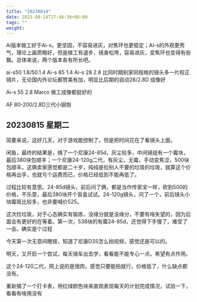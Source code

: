 ```yaml
---
title: "20230814"
date: 2023-08-14T17:46:38+08:00
tags: ""
weight: 
---
```


Ai版本做工好于Ai-s，更坚固，不容易进灰，对焦环也更稳定；AI-s的外观更秀气，理论上画质略好，但是做工有退步，镜身松垮，容易进灰，变焦环也变得有些飘。总体来说，两个版本各有所长吧。

[](https://www.zhihu.com/question/458145388/answer/2913998746)

[](https://www.zhihu.com/question/369783114/answer/999918557)

[](https://zhuanlan.zhihu.com/p/358854087)

ai-s50 1.8/50.1.4
Ai-s 85 1.4
Ai-s 28 2.8 比同时期别家同规格的镜头多一片校正镜片，无论国内外论坛都赞美有加，明显比后期的自动28/2.8D 成像好

Ai-s 55 2.8 Marco 做工成像都挺好的

AF 80-200/2.8D三代小钢炮

## 20230815 星期二

简要来说，这好几天，对于游戏能控制了，但是把时间花在了看镜头上面。

闲鱼，最终的结果是，搞了一个尼康24-85d，灰尘较多，中间镜组有一个霉块，最后380块包顺丰；一个尼康24-120g二代，有灰尘，无霉，手动变焦涩，500块包顺丰。这俩卖家感觉都是二十岁，纯纯是捡别人不要的垃圾的垃圾，就算这个价格再出手，也就亏个运费而已，价格已经低到不能再低了。

过程比较有意思。24-85d镜头，前后问了俩，都是当作传家宝一样，砍到500的价格，不乐意，最后380块开个盲盒试试。24-120g镜头，问了一个，前后镜头小块霉斑比较多，也非要喊价525。

这次捡垃圾，对于心态确实有锻炼，没缘分就是没缘分，不要有啥失望的，因为后面会有更好的在等着。第一次，538块的有霉24-85d，还觉得下手慢了，难受了一会。确实是个过程

今天第一次无意间瞎按，知道了尼康D3S怎么拍视频，感觉还是可以的。

明天，又开启一个尝试，每天骑车出去学，看看能不能专心一点。希望有点作用。

这个24-120二代，网上说的是很肉，感觉只要能拍就行，价格低了，什么缺点都没有。

重新搞了一个打卡表，用红绿颜色块来直观表现每天的计划完成情况，试验一下，看看有啥用没有